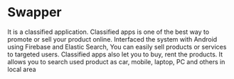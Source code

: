# Swapper
It is a classified application. Classified apps is one of the best way to promote or sell your product online. Interfaced the system with Android using Firebase and Elastic Search, You can easily sell products or services to targeted users. Classified apps also let you to buy, rent the products. It allows you to search used product as car, mobile, laptop, PC and others in local area

